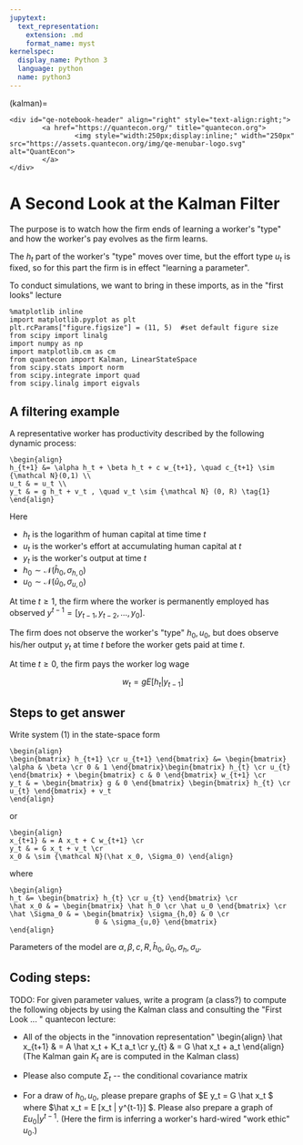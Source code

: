 ```yaml
---
jupytext:
  text_representation:
    extension: .md
    format_name: myst
kernelspec:
  display_name: Python 3
  language: python
  name: python3
---
```


(kalman)=
```{raw} html
<div id="qe-notebook-header" align="right" style="text-align:right;">
        <a href="https://quantecon.org/" title="quantecon.org">
                <img style="width:250px;display:inline;" width="250px" src="https://assets.quantecon.org/img/qe-menubar-logo.svg" alt="QuantEcon">
        </a>
</div>
```

# A Second Look at the Kalman Filter


The purpose is to watch how the firm ends of learning a worker's "type" and how the worker's pay evolves as the firm learns. 

The $h_t$ part of the worker's "type" moves over time, but the effort type $u_t$ is fixed, so for this part the firm is in effect "learning a parameter".

To conduct simulations, we want to bring in these imports, as in the "first looks" lecture

```{code-cell} ipython
%matplotlib inline
import matplotlib.pyplot as plt
plt.rcParams["figure.figsize"] = (11, 5)  #set default figure size
from scipy import linalg
import numpy as np
import matplotlib.cm as cm
from quantecon import Kalman, LinearStateSpace
from scipy.stats import norm
from scipy.integrate import quad
from scipy.linalg import eigvals
```

## A filtering example


A representative worker has productivity described by the following dynamic process:

```{math}
\begin{align}
h_{t+1} &= \alpha h_t + \beta h_t + c w_{t+1}, \quad c_{t+1} \sim {\mathcal N}(0,1) \\
u_t & = u_t \\
y_t & = g h_t + v_t , \quad v_t \sim {\mathcal N} (0, R) \tag{1}
\end{align}
```

Here 

* $h_t$ is the logarithm of human capital at time time $t$
* $u_t$ is the worker's effort at accumulating human capital at $t$ 
* $y_t$ is the worker's output at time $t$
* $h_0 \sim {\mathcal N}(\hat h_0, \sigma_{h,0})$
* $u_0 \sim {\mathcal N}(\hat u_0, \sigma_{u,0})$

At time $t\geq 1$, the  firm where the worker is permanently employed has observed  $y^{t-1} = [y_{t-1}, y_{t-2}, \ldots, y_0]$.

The firm does not observe the  worker's "type" $h_0, u_0$, but does observe his/her output $y_t$ at time $t$ before the worker gets paid at time
$t$. 

At time $t \geq 0$, the firm pays the worker log wage  

$$
w_t = g  E [ h_t | y_{t-1} ]
$$


## Steps to get answer

Write system (1) in the state-space form

```{math}
\begin{align}
\begin{bmatrix} h_{t+1} \cr u_{t+1} \end{bmatrix} &= \begin{bmatrix} \alpha & \beta \cr 0 & 1 \end{bmatrix}\begin{bmatrix} h_{t} \cr u_{t} \end{bmatrix} + \begin{bmatrix} c & 0 \end{bmatrix} w_{t+1} \cr
y_t & = \begin{bmatrix} g & 0 \end{bmatrix} \begin{bmatrix} h_{t} \cr u_{t} \end{bmatrix} + v_t
\end{align}
```

or

```{math}
\begin{align}
x_{t+1} & = A x_t + C w_{t+1} \cr
y_t & = G x_t + v_t \cr
x_0 & \sim {\mathcal N}(\hat x_0, \Sigma_0) \end{align}
```
where

```{math}
\begin{align}
h_t &= \begin{bmatrix} h_{t} \cr u_{t} \end{bmatrix} \cr
\hat x_0 & = \begin{bmatrix} \hat h_0 \cr \hat u_0 \end{bmatrix} \cr
\hat \Sigma_0 & = \begin{bmatrix} \sigma_{h,0} & 0 \cr
                     0 & \sigma_{u,0} \end{bmatrix}
\end{align}
```

Parameters of the model are $\alpha, \beta, c, R, \hat h_0, \hat u_0, \sigma_h, \sigma_u$.


## Coding steps:

TODO:
For given parameter values, write a program (a class?) to compute the following objects by using the Kalman class and 
consulting the "First Look ... " quantecon lecture:

* All of the objects in the "innovation representation"
    \begin{align}
    \hat x_{t+1} & = A \hat x_t + K_t a_t \cr
    y_{t} & = G \hat x_t + a_t
    \end{align}
    (The Kalman gain $K_t$ are is computed in the Kalman class)
* Please also compute $\Sigma_t$ -- the conditional covariance matrix
    
* For a draw of $h_0, u_0$,  please prepare graphs of $E y_t = G \hat x_t $ where $\hat x_t = E [x_t | y^{t-1}] $. Please also prepare a graph of $E u_0 | y^{t-1}$. (Here the firm is inferring a worker's hard-wired "work ethic" $u_0$.)